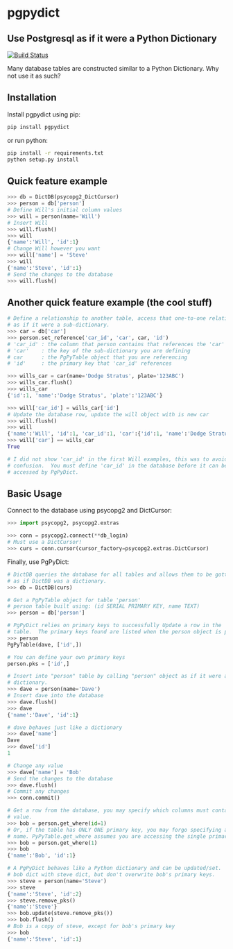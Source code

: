 # pgpydict
## Use Postgresql as if it were a Python Dictionary

[![Build Status](https://travis-ci.org/rolobio/pgpydict.svg?branch=master)](https://travis-ci.org/rolobio/pgpydict)

Many database tables are constructed similar to a Python Dictionary.  Why not
use it as such?

## Installation
Install pgpydict using pip:
```bash
pip install pgpydict
```

or run python:
```bash
pip install -r requirements.txt
python setup.py install
```

## Quick feature example
```python
>>> db = DictDB(psycopg2_DictCursor)
>>> person = db['person']
# Define Will's initial column values
>>> will = person(name='Will')
# Insert Will
>>> will.flush()
>>> will
{'name':'Will', 'id':1}
# Change Will however you want
>>> will['name'] = 'Steve'
>>> will
{'name':'Steve', 'id':1}
# Send the changes to the database
>>> will.flush()
```

## Another quick feature example (the cool stuff)
```python
# Define a relationship to another table, access that one-to-one relationship
# as if it were a sub-dictionary.
>>> car = db['car']
>>> person.set_reference('car_id', 'car', car, 'id')
# 'car_id' : the column that person contains that references the 'car' table
# 'car'    : the key of the sub-dictionary you are defining
# car      : the PgPyTable object that you are referencing
# 'id'     : the primary key that 'car_id' references

>>> wills_car = car(name='Dodge Stratus', plate='123ABC')
>>> wills_car.flush()
>>> wills_car
{'id':1, 'name':'Dodge Stratus', 'plate':'123ABC'}

>>> will['car_id'] = wills_car['id']
# Update the database row, update the will object with is new car
>>> will.flush()
>>> will
{'name':'Will', 'id':1, 'car_id':1, 'car':{'id':1, 'name':'Dodge Stratus', 'plate':'123ABC'}}
>>> will['car'] == wills_car
True

# I did not show 'car_id' in the first Will examples, this was to avoid
# confusion.  You must define 'car_id' in the database before it can be
# accessed by PgPyDict.
```

## Basic Usage
Connect to the database using psycopg2 and DictCursor:
```python
>>> import psycopg2, psycopg2.extras

>>> conn = psycopg2.connect(**db_login)
# Must use a DictCursor!
>>> curs = conn.cursor(cursor_factory=psycopg2.extras.DictCursor)
```

Finally, use PgPyDict:
```python
# DictDB queries the database for all tables and allows them to be gotten
# as if DictDB was a dictionary.
>>> db = DictDB(curs)

# Get a PgPyTable object for table 'person'
# person table built using: (id SERIAL PRIMARY KEY, name TEXT)
>>> person = db['person']

# PgPyDict relies on primary keys to successfully Update a row in the 'person'
# table.  The primary keys found are listed when the person object is printed.
>>> person
PgPyTable(dave, ['id',])

# You can define your own primary keys
person.pks = ['id',]

# Insert into "person" table by calling "person" object as if it were a
# dictionary.
>>> dave = person(name='Dave')
# Insert dave into the database
>>> dave.flush()
>>> dave
{'name':'Dave', 'id':1}

# dave behaves just like a dictionary
>>> dave['name']
Dave
>>> dave['id']
1

# Change any value
>>> dave['name'] = 'Bob'
# Send the changes to the database
>>> dave.flush()
# Commit any changes
>>> conn.commit()

# Get a row from the database, you may specify which columns must contain what
# value.
>>> bob = person.get_where(id=1)
# Or, if the table has ONLY ONE primary key, you may forgo specifying a column
# name. PyPyTable.get_where assumes you are accessing the single primary key.
>>> bob = person.get_where(1)
>>> bob
{'name':'Bob', 'id':1}

# A PgPyDict behaves like a Python dictionary and can be updated/set.  Update
# bob dict with steve dict, but don't overwrite bob's primary keys.
>>> steve = person(name='Steve')
>>> steve
{'name':'Steve', 'id':2}
>>> steve.remove_pks()
{'name':'Steve'}
>>> bob.update(steve.remove_pks())
>>> bob.flush()
# Bob is a copy of steve, except for bob's primary key
>>> bob
{'name':'Steve', 'id':1}
```
